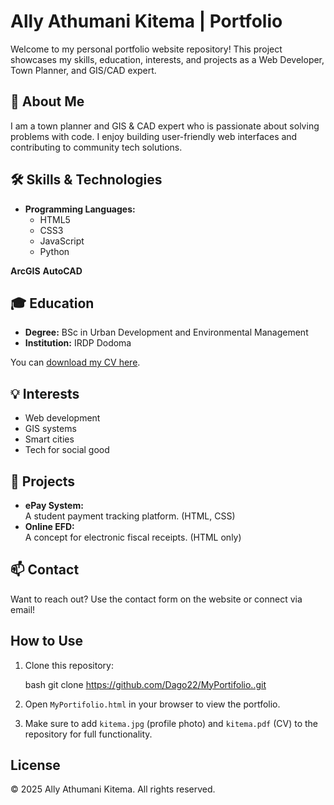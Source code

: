 # Ally Athumani Kitema | Portfolio

Welcome to my personal portfolio website repository! This project showcases my skills, education, interests, and projects as a Web Developer, Town Planner, and GIS/CAD expert.

## 🌟 About Me

I am a town planner and GIS & CAD expert who is passionate about solving problems with code. I enjoy building user-friendly web interfaces and contributing to community tech solutions.

## 🛠️ Skills & Technologies

- **Programming Languages:**  
  - HTML5  
  - CSS3  
  - JavaScript  
  - Python
 
**ArcGIS** 
**AutoCAD**

## 🎓 Education

- **Degree:** BSc in Urban Development and Environmental Management  
- **Institution:** IRDP Dodoma

You can [download my CV here](kitema.pdf).

## 💡 Interests

- Web development
- GIS systems
- Smart cities
- Tech for social good

## 🚀 Projects

- **ePay System:**  
  A student payment tracking platform. (HTML, CSS)
- **Online EFD:**  
  A concept for electronic fiscal receipts. (HTML only)

## 📫 Contact

Want to reach out? Use the contact form on the website or connect via email!


## How to Use

1. Clone this repository:

   bash
   git clone https://github.com/Dago22/MyPortifolio..git

2. Open `MyPortifolio.html` in your browser to view the portfolio.

3. Make sure to add `kitema.jpg` (profile photo) and `kitema.pdf` (CV) to the repository for full functionality.

## License

© 2025 Ally Athumani Kitema. All rights reserved.



